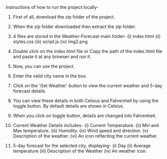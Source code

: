 Instructions of how to run the project locally-
1. First of all, download the zip folder of the project.
2. When the zip folder downloaded then extract the zip folder.
3. 4 files are stored in the Weather-Forecast-main folder-
   (i) index.html
   (ii) styles.css
   (iii) script.js
   (iv) img2.png
4. Double click on the index.html file or Copy the path of the index.html file and paste it at any browser and run it.
5. Now, you can use the project.

6. Enter the valid city name in the box.
7. Click on the 'Get Weather' button to view the current weather and 5-day forecast details.
8. You can view these details in both Celsius and Fahrenheit by using the toggle button. By default details are shown in Celsius.
9. When you click on toggle button, details are changed into Fahrenheit.
10. Current Weather Details includes-
    (i) Current Temperature.
    (ii) Min and Max temperature.
    (iii) Humidity.
    (iv) Wind speed and direction.
    (v) Description of the weather.
    (vi) An icon reflecting the current weather.

11. 5-day forecast for the selected city, displaying-
    (i) Day
    (ii) Average temperature
    (iii) Description of the Weather
    (iv) An weather icon.
